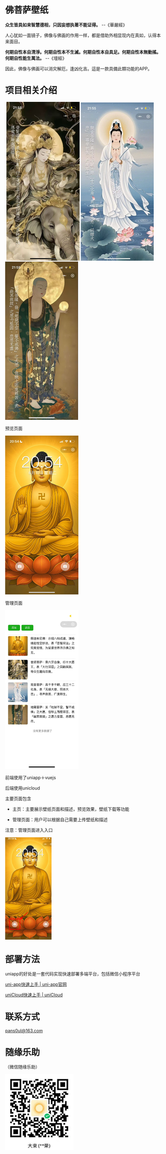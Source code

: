 # 佛菩萨壁纸

**众生皆具如来智慧德相，只因妄想执著不能证得。**  --《華嚴經》

人心犹如一面镜子，佛像与佛画的作用一样，都是借助外相显现内在真如，认得本来面目。

**何期自性本自清淨。何期自性本不生滅。何期自性本自具足。何期自性本無動搖。何期自性能生萬法。** --《壇經》

因此，佛像与佛画可以消灾解厄，逢凶化吉。這是一款具備此類功能的APP。


# 项目相关介绍

<img title="" src="./doc/assets_README/2025-06-22-20-39-35-dbaa15a986cba917c9a5686da2601c8.png" alt="" width="237">
<img title="" src="./doc/assets_README/2025-06-22-20-40-46-2165a11c08908e8575bb51789315e5e.jpg" alt="" width="237">
<img title="" src="./doc/assets_README/2025-06-22-20-41-22-ee1a8c39b7861bfc54453b1e4477efb.jpg" alt="" width="236">
<img title="" src="./doc/assets_README/2025-06-22-20-41-38-c9a4937fcd60b1a8af1d93a24167692.jpg" alt="" width="236">


预览页面 

<img title="" src="./doc/assets_README/2025-06-22-20-42-09-4dd8895bf83b1a59d5ae87702fe91a9.jpg" alt="" width="237">

管理页面

<img title="" src="./doc/assets_README/2025-06-22-20-43-09-96611cec97ad398c6fe1707b5622a64.jpg" alt="" width="237">



前端使用了uniapp＋vuejs

后端使用unicloud

主要页面包含

- 主页：主要展示壁纸页面和描述，预览效果，壁纸下载等功能

- 管理页面：用户可以根据自己需要上传壁纸和描述



注意：管理页面进入入口

<img title="" src="./doc/assets_README/2025-06-22-20-44-35-image.png" alt="" width="150">

# 部署方法

uniapp的好处是一套代码实现快速部署多端平台，包括微信小程序平台

[uni-app快速上手 | uni-app官网](https://zh.uniapp.dcloud.io/quickstart.html) 

[uniCloud快速上手 | uniCloud](https://doc.dcloud.net.cn/uniCloud/quickstart.html) 



# 联系方式

pans0ul@163.com

# 随缘乐助

（微信随缘乐助）

<img title="" src="./doc/assets_README/2025-06-22-20-36-14-image.png" alt="" width="221" data-align="inline">






